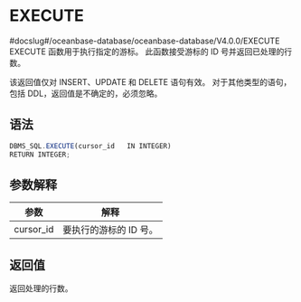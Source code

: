 EXECUTE 
============================
#docslug#/oceanbase-database/oceanbase-database/V4.0.0/EXECUTE
EXECUTE 函数用于执行指定的游标。 此函数接受游标的 ID 号并返回已处理的行数。

该返回值仅对 INSERT、UPDATE 和 DELETE 语句有效。 对于其他类型的语句，包括 DDL，返回值是不确定的，必须忽略。

语法 
-----------

```javascript
DBMS_SQL.EXECUTE(cursor_id   IN INTEGER)
RETURN INTEGER;
```



参数解释 
-------------------------



|  **参数**   |    **解释**     |
|-----------|---------------|
| cursor_id | 要执行的游标的 ID 号。 |



返回值 
------------------------

返回处理的行数。
